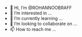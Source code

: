 - 👋 Hi, I’m @ROHANNOOBRAFF
- 👀 I’m interested in ...
- 🌱 I’m currently learning ...
- 💞️ I’m looking to collaborate on ...
- 📫 How to reach me ...

<!---
ROHANNOOBRAFF/ROHANNOOBRAFF is a ✨ special ✨ repository because its `README.md` (this file) appears on your GitHub profile.
You can click the Preview link to take a look at your changes.
--->
